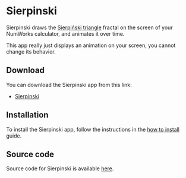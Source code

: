 # Sierpinski

Sierpinski draws the
[Sierpiński triangle](https://en.wikipedia.org/wiki/Sierpi%C5%84ski_triangle)
fractal on the screen of your NumWorks calculator, and animates it over time.

This app really just displays an animation on your screen, you cannot change its behavior.

## Download

You can download the Sierpinski app from this link:

- [Sierpinski](https://yaya-cout.github.io/Nwagyu/assets/apps/sierpinski.nwa)

## Installation

To install the Sierpinski app, follow the instructions in the
[how to install](../help/how-to-install.md) guide.

## Source code

Source code for Sierpinski is available
[here](https://github.com/nwagyu/sierpinski).
